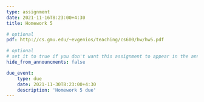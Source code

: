 ```yaml
---
type: assignment
date: 2021-11-16T8:23:00+4:30
title: Homework 5

# optional 
pdf: http://cs.gmu.edu/~evgenios/teaching/cs600/hw/hw5.pdf

# optional
# set it to true if you don't want this assignment to appear in the announcements section
hide_from_announcments: false

due_event: 
    type: due
    date: 2021-11-30T8:23:00+4:30
    description: 'Homework 5 due'
---
```

